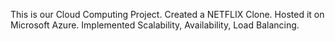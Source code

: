 This is our Cloud Computing Project.
Created a NETFLIX Clone.
Hosted it on Microsoft Azure.
Implemented Scalability, Availability, Load Balancing.
